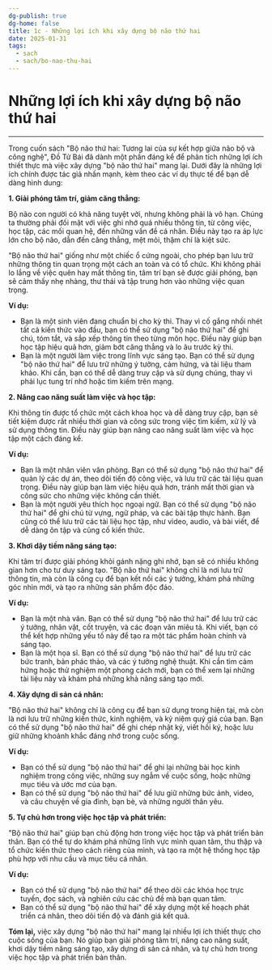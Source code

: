 ```yaml
---
dg-publish: true
dg-home: false
title: 1c - Những lợi ích khi xây dựng bộ não thứ hai
date: 2025-01-31
tags:
  - sach
  - sach/bo-nao-thu-hai
---
```

# Những lợi ích khi xây dựng bộ não thứ hai
---
Trong cuốn sách "Bộ não thứ hai: Tương lai của sự kết hợp giữa não bộ và công nghệ", Đồ Tử Bái đã dành một phần đáng kể để phân tích những lợi ích thiết thực mà việc xây dựng "bộ não thứ hai" mang lại. Dưới đây là những lợi ích chính được tác giả nhấn mạnh, kèm theo các ví dụ thực tế để bạn dễ dàng hình dung:

**1. Giải phóng tâm trí, giảm căng thẳng:**

Bộ não con người có khả năng tuyệt vời, nhưng không phải là vô hạn. Chúng ta thường phải đối mặt với việc ghi nhớ quá nhiều thông tin, từ công việc, học tập, các mối quan hệ, đến những vấn đề cá nhân. Điều này tạo ra áp lực lớn cho bộ não, dẫn đến căng thẳng, mệt mỏi, thậm chí là kiệt sức.

"Bộ não thứ hai" giống như một chiếc ổ cứng ngoài, cho phép bạn lưu trữ những thông tin quan trọng một cách an toàn và có tổ chức. Khi không phải lo lắng về việc quên hay mất thông tin, tâm trí bạn sẽ được giải phóng, bạn sẽ cảm thấy nhẹ nhàng, thư thái và tập trung hơn vào những việc quan trọng.

**Ví dụ:**

- Bạn là một sinh viên đang chuẩn bị cho kỳ thi. Thay vì cố gắng nhồi nhét tất cả kiến thức vào đầu, bạn có thể sử dụng "bộ não thứ hai" để ghi chú, tóm tắt, và sắp xếp thông tin theo từng môn học. Điều này giúp bạn học tập hiệu quả hơn, giảm bớt căng thẳng và lo âu trước kỳ thi.
- Bạn là một người làm việc trong lĩnh vực sáng tạo. Bạn có thể sử dụng "bộ não thứ hai" để lưu trữ những ý tưởng, cảm hứng, và tài liệu tham khảo. Khi cần, bạn có thể dễ dàng truy cập và sử dụng chúng, thay vì phải lục tung trí nhớ hoặc tìm kiếm trên mạng.

**2. Nâng cao năng suất làm việc và học tập:**

Khi thông tin được tổ chức một cách khoa học và dễ dàng truy cập, bạn sẽ tiết kiệm được rất nhiều thời gian và công sức trong việc tìm kiếm, xử lý và sử dụng thông tin. Điều này giúp bạn nâng cao năng suất làm việc và học tập một cách đáng kể.

**Ví dụ:**

- Bạn là một nhân viên văn phòng. Bạn có thể sử dụng "bộ não thứ hai" để quản lý các dự án, theo dõi tiến độ công việc, và lưu trữ các tài liệu quan trọng. Điều này giúp bạn làm việc hiệu quả hơn, tránh mất thời gian và công sức cho những việc không cần thiết.
- Bạn là một người yêu thích học ngoại ngữ. Bạn có thể sử dụng "bộ não thứ hai" để ghi chú từ vựng, ngữ pháp, và các bài tập thực hành. Bạn cũng có thể lưu trữ các tài liệu học tập, như video, audio, và bài viết, để dễ dàng ôn tập và củng cố kiến thức.

**3. Khơi dậy tiềm năng sáng tạo:**

Khi tâm trí được giải phóng khỏi gánh nặng ghi nhớ, bạn sẽ có nhiều không gian hơn cho tư duy sáng tạo. "Bộ não thứ hai" không chỉ là nơi lưu trữ thông tin, mà còn là công cụ để bạn kết nối các ý tưởng, khám phá những góc nhìn mới, và tạo ra những sản phẩm độc đáo.

**Ví dụ:**

- Bạn là một nhà văn. Bạn có thể sử dụng "bộ não thứ hai" để lưu trữ các ý tưởng, nhân vật, cốt truyện, và các đoạn văn miêu tả. Khi viết, bạn có thể kết hợp những yếu tố này để tạo ra một tác phẩm hoàn chỉnh và sáng tạo.
- Bạn là một họa sĩ. Bạn có thể sử dụng "bộ não thứ hai" để lưu trữ các bức tranh, bản phác thảo, và các ý tưởng nghệ thuật. Khi cần tìm cảm hứng hoặc thử nghiệm một phong cách mới, bạn có thể xem lại những tài liệu này và khám phá những khả năng sáng tạo mới.

**4. Xây dựng di sản cá nhân:**

"Bộ não thứ hai" không chỉ là công cụ để bạn sử dụng trong hiện tại, mà còn là nơi lưu trữ những kiến thức, kinh nghiệm, và kỷ niệm quý giá của bạn. Bạn có thể sử dụng "bộ não thứ hai" để ghi chép nhật ký, viết hồi ký, hoặc lưu giữ những khoảnh khắc đáng nhớ trong cuộc sống.

**Ví dụ:**

- Bạn có thể sử dụng "bộ não thứ hai" để ghi lại những bài học kinh nghiệm trong công việc, những suy ngẫm về cuộc sống, hoặc những mục tiêu và ước mơ của bạn.
- Bạn có thể sử dụng "bộ não thứ hai" để lưu giữ những bức ảnh, video, và câu chuyện về gia đình, bạn bè, và những người thân yêu.

**5. Tự chủ hơn trong việc học tập và phát triển:**

"Bộ não thứ hai" giúp bạn chủ động hơn trong việc học tập và phát triển bản thân. Bạn có thể tự do khám phá những lĩnh vực mình quan tâm, thu thập và tổ chức kiến thức theo cách riêng của mình, và tạo ra một hệ thống học tập phù hợp với nhu cầu và mục tiêu cá nhân.

**Ví dụ:**

- Bạn có thể sử dụng "bộ não thứ hai" để theo dõi các khóa học trực tuyến, đọc sách, và nghiên cứu các chủ đề mà bạn quan tâm.
- Bạn có thể sử dụng "bộ não thứ hai" để xây dựng một kế hoạch phát triển cá nhân, theo dõi tiến độ và đánh giá kết quả.

**Tóm lại,** việc xây dựng "bộ não thứ hai" mang lại nhiều lợi ích thiết thực cho cuộc sống của bạn. Nó giúp bạn giải phóng tâm trí, nâng cao năng suất, khơi dậy tiềm năng sáng tạo, xây dựng di sản cá nhân, và tự chủ hơn trong việc học tập và phát triển bản thân.
